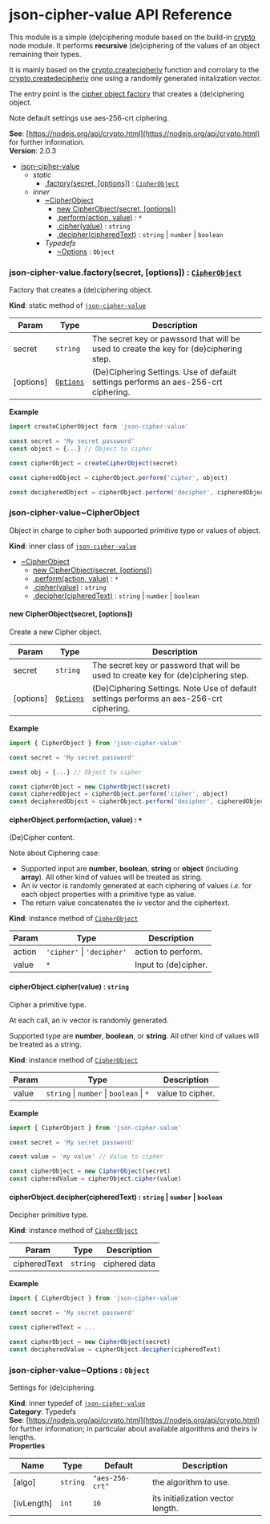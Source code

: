 # json-cipher-value API Reference

This module is a simple (de)ciphering module based on the build-in
[crypto](https://nodejs.org/api/crypto.html) node module. It performs
**recursive** (de)ciphering of the values of an object remaining their types.

It is mainly based on the [crypto.createcipheriv](https://nodejs.org/api/crypto.html#crypto_crypto_createcipheriv_algorithm_key_iv_options)
function and corrolary to the [crypto.createdecipheriv](https://nodejs.org/api/crypto.html#crypto_crypto_createdecipheriv_algorithm_key_iv_options)
one using a randomly generated initalization vector.

The entry point is the [cipher object factory](module:json-cipher-value~factory) that creates
a (de)ciphering object.

Note default settings use aes-256-crt ciphering.

**See**: [https://nodejs.org/api/crypto.html](https://nodejs.org/api/crypto.html) for further information.  
**Version**: 2.0.3  

* [json-cipher-value](#module_json-cipher-value)
    * _static_
        * [.factory(secret, [options])](#module_json-cipher-value.factory) : [<code>CipherObject</code>](#module_json-cipher-value..CipherObject)
    * _inner_
        * [~CipherObject](#module_json-cipher-value..CipherObject)
            * [new CipherObject(secret, [options])](#new_module_json-cipher-value..CipherObject_new)
            * [.perform(action, value)](#module_json-cipher-value..CipherObject+perform) : <code>\*</code>
            * [.cipher(value)](#module_json-cipher-value..CipherObject+cipher) : <code>string</code>
            * [.decipher(cipheredText)](#module_json-cipher-value..CipherObject+decipher) : <code>string</code> \| <code>number</code> \| <code>boolean</code>
        * _Typedefs_
            * [~Options](#module_json-cipher-value..Options) : <code>Object</code>

<a name="module_json-cipher-value.factory"></a>

### json-cipher-value.factory(secret, [options]) : [<code>CipherObject</code>](#module_json-cipher-value..CipherObject)
Factory that creates a (de)ciphering object.

**Kind**: static method of [<code>json-cipher-value</code>](#module_json-cipher-value)  

| Param | Type | Description |
| --- | --- | --- |
| secret | <code>string</code> | The secret key or pawssord that will be used to create the  key for (de)ciphering step. |
| [options] | [<code>Options</code>](#module_json-cipher-value..Options) | (De)Ciphering Settings.  Use of default settings performs an aes-256-crt ciphering. |

**Example**  
```js
import createCipherObject form 'json-cipher-value'

const secret = 'My secret password'
const object = {...} // Object to cipher

const cipherObject = createCipherObject(secret)

const cipheredObject = cipherObject.perform('cipher', object)

const decipheredObject = cipherObject.perform('decipher', cipheredObject)
```
<a name="module_json-cipher-value..CipherObject"></a>

### json-cipher-value~CipherObject
Object in charge to cipher both supported primitive type or values of object.

**Kind**: inner class of [<code>json-cipher-value</code>](#module_json-cipher-value)  

* [~CipherObject](#module_json-cipher-value..CipherObject)
    * [new CipherObject(secret, [options])](#new_module_json-cipher-value..CipherObject_new)
    * [.perform(action, value)](#module_json-cipher-value..CipherObject+perform) : <code>\*</code>
    * [.cipher(value)](#module_json-cipher-value..CipherObject+cipher) : <code>string</code>
    * [.decipher(cipheredText)](#module_json-cipher-value..CipherObject+decipher) : <code>string</code> \| <code>number</code> \| <code>boolean</code>

<a name="new_module_json-cipher-value..CipherObject_new"></a>

#### new CipherObject(secret, [options])
Create a new Cipher object.


| Param | Type | Description |
| --- | --- | --- |
| secret | <code>string</code> | The secret key or password that will be used to create  key for (de)ciphering step. |
| [options] | [<code>Options</code>](#module_json-cipher-value..Options) | (De)Ciphering Settings.  Note Use of default settings performs an aes-256-crt ciphering. |

**Example**  
```js
import { CipherObject } from 'json-cipher-value'

const secret = 'My secret password'

const obj = {...} // Object to cipher

const cipherObject = new CipherObject(secret)
const cipheredObject = cipherObject.perform('cipher', object)
const decipheredObject = cipherObject.perform('decipher', cipheredObject)
```
<a name="module_json-cipher-value..CipherObject+perform"></a>

#### cipherObject.perform(action, value) : <code>\*</code>
(De)Cipher content.

Note about Ciphering case:
  - Supported input are **number**, **boolean**, **string** or **object** (including **array**).
    All other kind of values will be treated as string.
  - An iv vector is randomly generated at each ciphering of values
    _i.e._ for each object properties with a primitive type as value.
  - The return value concatenates the iv vector and the ciphertext.

**Kind**: instance method of [<code>CipherObject</code>](#module_json-cipher-value..CipherObject)  

| Param | Type | Description |
| --- | --- | --- |
| action | <code>&#x27;cipher&#x27;</code> \| <code>&#x27;decipher&#x27;</code> | action to perform. |
| value | <code>\*</code> | Input to (de)cipher. |

<a name="module_json-cipher-value..CipherObject+cipher"></a>

#### cipherObject.cipher(value) : <code>string</code>
Cipher a primitive type.

At each call, an iv vector is randomly generated.

Supported type are **number**, **boolean**, or **string**. All other kind of values
will be treated as a string.

**Kind**: instance method of [<code>CipherObject</code>](#module_json-cipher-value..CipherObject)  

| Param | Type | Description |
| --- | --- | --- |
| value | <code>string</code> \| <code>number</code> \| <code>boolean</code> \| <code>\*</code> | value to cipher. |

**Example**  
```js
import { CipherObject } from 'json-cipher-value'

const secret = 'My secret password'

const value = 'my value' // Value to cipher

const cipherObject = new CipherObject(secret)
const cipheredValue = cipherObject.cipher(value)
```
<a name="module_json-cipher-value..CipherObject+decipher"></a>

#### cipherObject.decipher(cipheredText) : <code>string</code> \| <code>number</code> \| <code>boolean</code>
Decipher primitive type.

**Kind**: instance method of [<code>CipherObject</code>](#module_json-cipher-value..CipherObject)  

| Param | Type | Description |
| --- | --- | --- |
| cipheredText | <code>string</code> | ciphered data |

**Example**  
```js
import { CipherObject } from 'json-cipher-value'

const secret = 'My secret password'

const cipheredText = ...

const cipherObject = new CipherObject(secret)
const decipheredValue = cipherObject.decipher(cipheredText)
```
<a name="module_json-cipher-value..Options"></a>

### json-cipher-value~Options : <code>Object</code>
Settings for (de)ciphering.

**Kind**: inner typedef of [<code>json-cipher-value</code>](#module_json-cipher-value)  
**Category**: Typedefs  
**See**: [https://nodejs.org/api/crypto.html](https://nodejs.org/api/crypto.html) for further information; in particular about
available algorithms and theirs iv lengths.  
**Properties**

| Name | Type | Default | Description |
| --- | --- | --- | --- |
| [algo] | <code>string</code> | <code>&quot;aes-256-crt&quot;</code> | the algorithm to use. |
| [ivLength] | <code>int</code> | <code>16</code> | its initialization vector length. |

